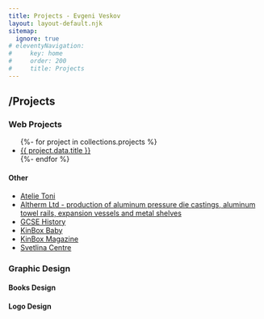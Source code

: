 ```yaml
---
title: Projects - Evgeni Veskov
layout: layout-default.njk
sitemap:
  ignore: true
# eleventyNavigation:
#     key: home
#     order: 200
#     title: Projects
---
```


<section class="e-section__main">
    <div class="e-content-holder e-content__center">
        <div class="e-content__text-holder">
            <h2 class="e-page-title">/Projects</h2>
        </div>
        <div class="e-content__text-holder">
            <h3 class="e-section-title">Web Projects</h3>
            <ul class="e-projects-list">
                {%- for project in collections.projects %}
                    <li>
                        <a href="{{ project.url }}" class="e-project-item">
                        {{ project.data.title }}
                        </a>
                    </li>
                {%- endfor %}
            </ul>
            <h4 class="e-feature-title">Other</h4>
            <ul class="e-grid">
                <li><a href="https://atelietoni.com/">Atelie Toni</a></li>            
                <li><a href="http://altherm.bg/en">Altherm Ltd - production of aluminum pressure die castings, aluminum towel rails, expansion vessels and metal shelves</a></li>
                <li><a href="https://www.gcsehistory.com/">GCSE History</a></li>          
                <li><a href="https://www.kinboxbaby.com/">KinBox Baby</a></li>          
                <li><a href="https://www.kinbox.com/">KinBox Magazine</a></li>          
                <li><a href="https://svetlinacentre.com/">Svetlina Centre</a></li>          
            </ul>
            <h3 class="e-section-title">Graphic Design</h3>
            <h4 class="e-feature-title">Books Design</h4>
            <h4 class="e-feature-title">Logo Design</h4>
            <!-- <h4 class="e-feature-title">Packaging Design</h4> -->
        </div>
    </div>
</section>